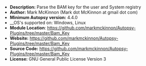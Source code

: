 - __Description:__ Parse the BAM key for the user and System registry
- __Author:__ Mark McKinnon (Mark dot McKinnon at gmail dot com)
- __Minimum Autopsy version:__ 4.4.0
- __OS's supported on: Windows, Linux
- __Module Location__: https://github.com/markmckinnon/Autopsy-Plugins/tree/master/Bam_Key
- __Website:__ https://github.com/markmckinnon/Autopsy-Plugins/tree/master/Bam_Key
- __Source Code:__ https://github.com/markmckinnon/Autopsy-Plugins/tree/master/Bam_Key
- __License:__ GNU General Public License Version 3